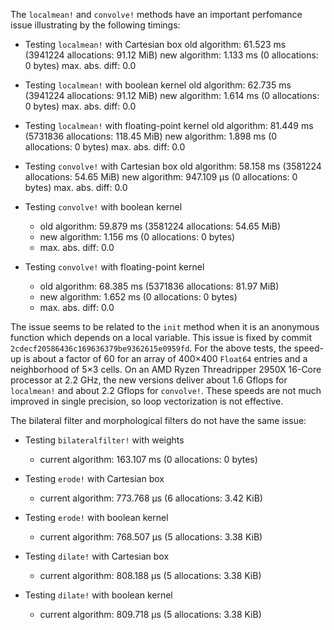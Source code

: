 The `localmean!` and `convolve!` methods have an important perfomance issue
illustrating by the following timings:

- Testing `localmean!` with Cartesian box
  old algorithm:  61.523 ms (3941224 allocations: 91.12 MiB)
  new algorithm:   1.133 ms (0 allocations: 0 bytes)
  max. abs. diff: 0.0

- Testing `localmean!` with boolean kernel
  old algorithm:  62.735 ms (3941224 allocations: 91.12 MiB)
  new algorithm:   1.614 ms (0 allocations: 0 bytes)
  max. abs. diff: 0.0

- Testing `localmean!` with floating-point kernel
  old algorithm:  81.449 ms (5731836 allocations: 118.45 MiB)
  new algorithm:   1.898 ms (0 allocations: 0 bytes)
  max. abs. diff: 0.0


- Testing `convolve!` with Cartesian box
  old algorithm:  58.158 ms (3581224 allocations: 54.65 MiB)
  new algorithm: 947.109 μs (0 allocations: 0 bytes)
  max. abs. diff: 0.0

- Testing `convolve!` with boolean kernel
  - old algorithm:  59.879 ms (3581224 allocations: 54.65 MiB)
  - new algorithm:   1.156 ms (0 allocations: 0 bytes)
  - max. abs. diff: 0.0

- Testing `convolve!` with floating-point kernel
  - old algorithm:  68.385 ms (5371836 allocations: 81.97 MiB)
  - new algorithm:   1.652 ms (0 allocations: 0 bytes)
  - max. abs. diff: 0.0

The issue seems to be related to the `init` method when it is an anonymous
function which depends on a local variable. This issue is fixed by commit
`2cdecf20586436c169636379be9362615e0959fd`. For the above tests, the speed-up
is about a factor of 60 for an array of 400×400 `Float64` entries and a
neighborhood of 5×3 cells. On an AMD Ryzen Threadripper 2950X 16-Core processor
at 2.2 GHz, the new versions deliver about 1.6 Gflops for `localmean!` and
about 2.2 Gflops for `convolve!`. These speeds are not much improved in single
precision, so loop vectorization is not effective.

The bilateral filter and morphological filters do not have the same issue:

- Testing `bilateralfilter!` with weights
  - current algorithm:       163.107 ms (0 allocations: 0 bytes)

- Testing `erode!` with Cartesian box
  - current algorithm:       773.768 μs (6 allocations: 3.42 KiB)

- Testing `erode!` with boolean kernel
  - current algorithm:       768.507 μs (5 allocations: 3.38 KiB)

- Testing `dilate!` with Cartesian box
  - current algorithm:       808.188 μs (5 allocations: 3.38 KiB)

- Testing `dilate!` with boolean kernel
  - current algorithm:       809.718 μs (5 allocations: 3.38 KiB)
